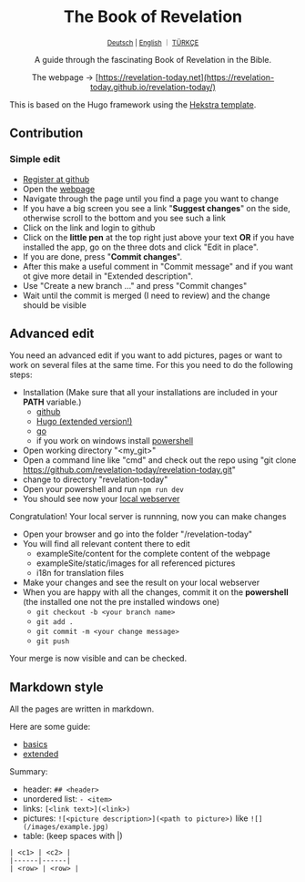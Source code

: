 <div align="center">
  <h1 align="center">The Book of Revelation</h1>
  <sup align="center"><a href="README.de.md">Deutsch</a> | <a href="README.md">English</a> ｜ <a href="README.tr.md">TÜRKÇE</a></sup>
  <p align="center">A guide through the fascinating Book of Revelation in the Bible.</p>

The webpage → [https://revelation-today.net](https://revelation-today.github.io/revelation-today/)
</div>

This is based on the Hugo framework using the [Hekstra template](https://imfing.github.io/hextra/).

## Contribution

### Simple edit

- [Register at github](https://github.com/signup?ref_cta=Sign+up&ref_loc=header+logged+out&ref_page=%2F&source=header-home)
- Open the [webpage](https://revelation-today.github.io/revelation-today/)
- Navigate through the page until you find a page you want to change
- If you have a big screen you see a link "**Suggest changes**" on the side, otherwise scroll to the bottom and you see such a link
- Click on the link and login to github
- Click on the **little pen** at the top right just above your text **OR** if you have installed the app, go on the three dots and click "Edit in place".
- If you are done, press "**Commit changes**".
- After this make a useful comment in "Commit message" and if you want ot give more detail in "Extended description". 
- Use "Create a new branch ..." and press "Commit changes"
- Wait until the commit is merged (I need to review) and the change should be visible

## Advanced edit

You need an advanced edit if you want to add pictures, pages or want to work on several files at the same time. For this you need to do the following steps:
- Installation (Make sure that all your installations are included in your **PATH** variable.)
    - [github](https://git-scm.com/)
    - [Hugo (extended version!)](https://gohugo.io/installation/)
    - [go](https://go.dev/)
    - if you work on windows install [powershell](https://learn.microsoft.com/en-us/powershell/scripting/install/installing-powershell-on-windows?view=powershell-7.4)
- Open working directory "<my_git>" 
- Open a command line like "cmd" and check out the repo using "git clone https://github.com/revelation-today/revelation-today.git"
- change to directory "revelation-today"
- Open your powershell and run `npm run dev`
- You should see now your [local webserver](http://localhost:1313/)

Congratulation! Your local server is runnning, now you can make changes

- Open your browser and go into the folder "<my-git>/revelation-today"
- You will find all relevant content there to edit
    - exampleSite/content for the complete content of the webpage
    - exampleSite/static/images for all referenced pictures
    - i18n for translation files
- Make your changes and see the result on your local webserver
- When you are happy with all the changes, commit it on the **powershell** (the installed one not the pre installed windows one)
    - `git checkout -b <your branch name>`
    - `git add .`
    - `git commit -m <your change message>`
    - `git push`
    
Your merge is now visible and can be checked.

## Markdown style

All the pages are written in markdown. 

Here are some guide:
- [basics](https://www.markdownguide.org/basic-syntax/)
- [extended](https://www.markdownguide.org/extended-syntax/)

Summary:
- header: `## <header>`
- unordered list: `- <item>`
- links: `[<link text>](<link>)`
- pictures: `![<picture description>](<path to picture>)` like `![](/images/example.jpg)`
- table: (keep spaces with \|) 
```
| <c1> | <c2> |
|------|------|
| <row> | <row> |
```
